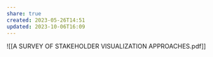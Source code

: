 ```yaml
---
share: true
created: 2023-05-26T14:51
updated: 2023-10-06T16:09
---
```

![[A SURVEY OF STAKEHOLDER VISUALIZATION APPROACHES.pdf]]
